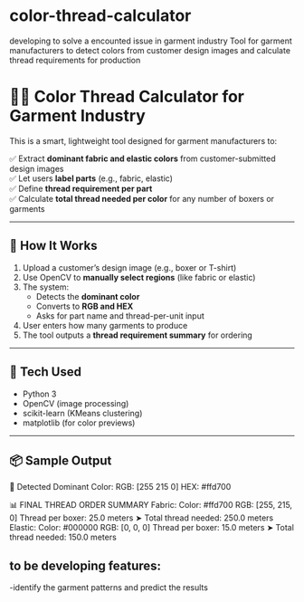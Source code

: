# color-thread-calculator
developing to  solve a encounted issue in garment industry
Tool for garment manufacturers to detect colors from customer design images and calculate thread requirements for production

# 🎨🧵 Color Thread Calculator for Garment Industry

This is a smart, lightweight tool designed for garment manufacturers to:

✅ Extract **dominant fabric and elastic colors** from customer-submitted design images  
✅ Let users **label parts** (e.g., fabric, elastic)  
✅ Define **thread requirement per part**  
✅ Calculate **total thread needed per color** for any number of boxers or garments  

---

## 🧠 How It Works

1. Upload a customer’s design image (e.g., boxer or T-shirt)
2. Use OpenCV to **manually select regions** (like fabric or elastic)
3. The system:
   - Detects the **dominant color**
   - Converts to **RGB and HEX**
   - Asks for part name and thread-per-unit input
4. User enters how many garments to produce
5. The tool outputs a **thread requirement summary** for ordering

---

## 🔧 Tech Used

- Python 3
- OpenCV (image processing)
- scikit-learn (KMeans clustering)
- matplotlib (for color previews)

---

## 📦 Sample Output
🎯 Detected Dominant Color:
RGB: [255 215 0]
HEX: #ffd700

📊 FINAL THREAD ORDER SUMMARY
Fabric:
Color: #ffd700
RGB: [255, 215, 0]
Thread per boxer: 25.0 meters
➤ Total thread needed: 250.0 meters
Elastic:
Color: #000000
RGB: [0, 0, 0]
Thread per boxer: 15.0 meters
➤ Total thread needed: 150.0 meters

## to be developing features:
-identify the garment patterns and predict the results

